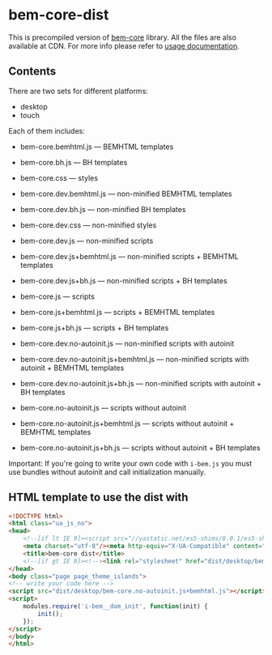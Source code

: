 # bem-core-dist

This is precompiled version of [bem-core](https://en.bem.info/libs/bem-core/) library. All the files are also available at CDN. For more info please refer to [usage documentation](https://en.bem.info/libs/bem-core/current/#use).

## Contents
There are two sets for different platforms:
* desktop
* touch

Each of them includes:
* bem-core.bemhtml.js — BEMHTML templates
* bem-core.bh.js — BH templates

* bem-core.css — styles

* bem-core.dev.bemhtml.js — non-minified BEMHTML templates
* bem-core.dev.bh.js — non-minified BH templates
* bem-core.dev.css — non-minified styles
* bem-core.dev.js — non-minified scripts
* bem-core.dev.js+bemhtml.js — non-minified scripts + BEMHTML templates
* bem-core.dev.js+bh.js — non-minified scripts + BH templates
* bem-core.js — scripts
* bem-core.js+bemhtml.js — scripts + BEMHTML templates
* bem-core.js+bh.js — scripts + BH templates

* bem-core.dev.no-autoinit.js — non-minified scripts with autoinit
* bem-core.dev.no-autoinit.js+bemhtml.js — non-minified scripts with autoinit + BEMHTML templates
* bem-core.dev.no-autoinit.js+bh.js — non-minified scripts with autoinit + BH templates

* bem-core.no-autoinit.js — scripts without autoinit
* bem-core.no-autoinit.js+bemhtml.js — scripts without autoinit + BEMHTML templates
* bem-core.no-autoinit.js+bh.js — scripts without autoinit + BH templates

Important: If you're going to write your own code with `i-bem.js` you must use bundles without autoinit and call initialization manually.

## HTML template to use the dist with

```html
<!DOCTYPE html>
<html class="ua_js_no">
<head>
    <!--[if lt IE 9]><script src="//yastatic.net/es5-shims/0.0.1/es5-shims.min.js"></script><![endif]-->
    <meta charset="utf-8"/><meta http-equiv="X-UA-Compatible" content="IE=edge"/>
    <title>bem-core dist</title>
    <!--[if gt IE 8]><!--><link rel="stylesheet" href="dist/desktop/bem-core.css"/>
</head>
<body class="page page_theme_islands">
<!-- write your code here -->
<script src="dist/desktop/bem-core.no-autoinit.js+bemhtml.js"></script>
<script>
    modules.require('i-bem__dom_init', function(init) {
        init();
    });
</script>
</body>
</html>
```
